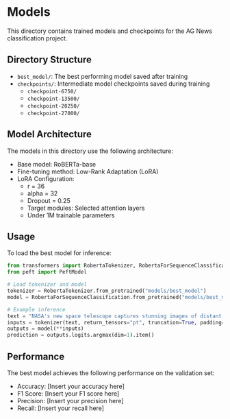 # Models

This directory contains trained models and checkpoints for the AG News classification project.

## Directory Structure

- `best_model/`: The best performing model saved after training
- `checkpoints/`: Intermediate model checkpoints saved during training
  - `checkpoint-6750/`
  - `checkpoint-13500/`
  - `checkpoint-20250/`
  - `checkpoint-27000/`

## Model Architecture

The models in this directory use the following architecture:
- Base model: RoBERTa-base
- Fine-tuning method: Low-Rank Adaptation (LoRA)
- LoRA Configuration:
  - r = 36
  - alpha = 32
  - Dropout = 0.25
  - Target modules: Selected attention layers
  - Under 1M trainable parameters

## Usage

To load the best model for inference:

```python
from transformers import RobertaTokenizer, RobertaForSequenceClassification
from peft import PeftModel

# Load tokenizer and model
tokenizer = RobertaTokenizer.from_pretrained("models/best_model")
model = RobertaForSequenceClassification.from_pretrained("models/best_model")

# Example inference
text = "NASA's new space telescope captures stunning images of distant galaxies."
inputs = tokenizer(text, return_tensors="pt", truncation=True, padding=True)
outputs = model(**inputs)
prediction = outputs.logits.argmax(dim=1).item()
```

## Performance

The best model achieves the following performance on the validation set:
- Accuracy: [Insert your accuracy here]
- F1 Score: [Insert your F1 score here]
- Precision: [Insert your precision here]
- Recall: [Insert your recall here]
